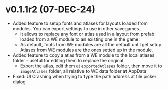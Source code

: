 #  v0.1.1r2 (07-DEC-24)
- Added feature to setup fonts and atlases for layouts loaded from modules. You can export settings to use in other savegames.
  - It allows to replace any font or atlas used in a layout from prefab loaded from a WE module to an existing one in the game. 
  - As default, fonts from WE modules are all the default until get setup. Atlases from WE modules are the ones setted up in the module.
- Added feature to copy a atlas from a WE module to the local atlases folder - useful for editing them to replace the original
  - Export the atlas, edit them at `exportedAtlases` folder, then move it to `imageAtlases` folder, all relative to WE data folder at AppData
- Fixed: UI Crashing when trying to type the path address at file picker dialog